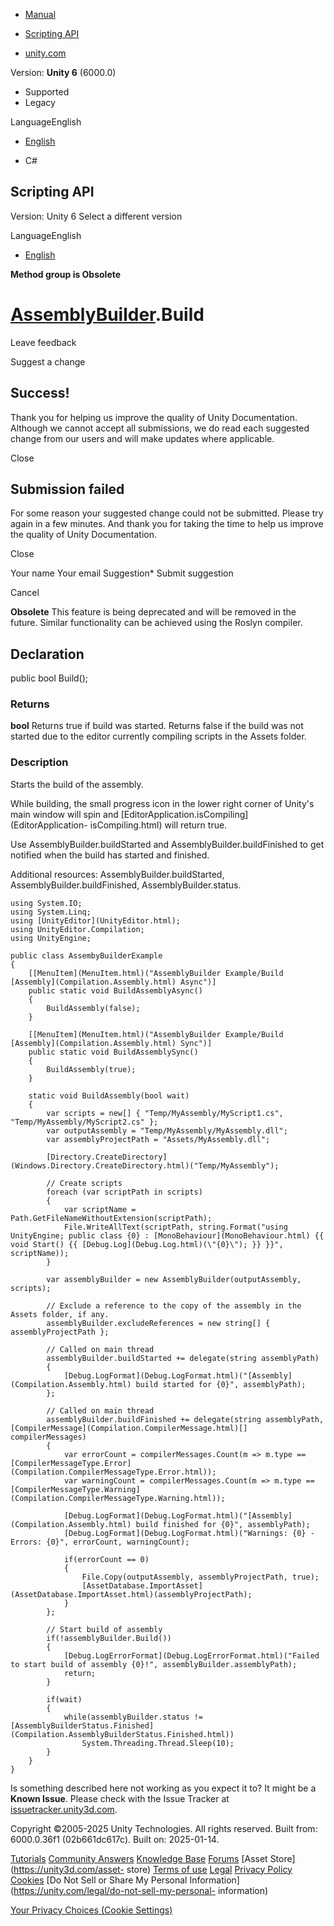 [ ]()

  * [Manual](../Manual/index.html)
  * [Scripting API](../ScriptReference/index.html)

  * [unity.com](https://unity.com/)

Version: **Unity 6** (6000.0)

  * Supported
  * Legacy

LanguageEnglish

  * [English]()

  * C#

[ ](https://docs.unity3d.com)

## Scripting API

Version: Unity 6 Select a different version

LanguageEnglish

  * [English]()

**Method group is Obsolete**  

#  [AssemblyBuilder](Compilation.AssemblyBuilder.html).Build

Leave feedback

Suggest a change

## Success!

Thank you for helping us improve the quality of Unity Documentation. Although
we cannot accept all submissions, we do read each suggested change from our
users and will make updates where applicable.

Close

## Submission failed

For some reason your suggested change could not be submitted. Please <a>try
again</a> in a few minutes. And thank you for taking the time to help us
improve the quality of Unity Documentation.

Close

Your name Your email Suggestion* Submit suggestion

Cancel

[ ]()

**Obsolete** This feature is being deprecated and will be removed in the
future. Similar functionality can be achieved using the Roslyn compiler.

## Declaration

public bool Build();

### Returns

**bool** Returns true if build was started. Returns false if the build was not
started due to the editor currently compiling scripts in the Assets folder.

### Description

Starts the build of the assembly.  
  
While building, the small progress icon in the lower right corner of Unity's
main window will spin and [EditorApplication.isCompiling](EditorApplication-
isCompiling.html) will return true.

Use AssemblyBuilder.buildStarted and AssemblyBuilder.buildFinished to get
notified when the build has started and finished.  
  
Additional resources: AssemblyBuilder.buildStarted,
AssemblyBuilder.buildFinished, AssemblyBuilder.status.

    
    
    using System.IO;
    using System.Linq;
    using [UnityEditor](UnityEditor.html);
    using UnityEditor.Compilation;
    using UnityEngine;  
      
    public class AssembyBuilderExample
    {
        [[MenuItem](MenuItem.html)("AssemblyBuilder Example/Build [Assembly](Compilation.Assembly.html) Async")]
        public static void BuildAssemblyAsync()
        {
            BuildAssembly(false);
        }  
      
        [[MenuItem](MenuItem.html)("AssemblyBuilder Example/Build [Assembly](Compilation.Assembly.html) Sync")]
        public static void BuildAssemblySync()
        {
            BuildAssembly(true);
        }  
      
        static void BuildAssembly(bool wait)
        {
            var scripts = new[] { "Temp/MyAssembly/MyScript1.cs", "Temp/MyAssembly/MyScript2.cs" };
            var outputAssembly = "Temp/MyAssembly/MyAssembly.dll";
            var assemblyProjectPath = "Assets/MyAssembly.dll";  
      
            [Directory.CreateDirectory](Windows.Directory.CreateDirectory.html)("Temp/MyAssembly");  
      
            // Create scripts
            foreach (var scriptPath in scripts)
            {
                var scriptName = Path.GetFileNameWithoutExtension(scriptPath);
                File.WriteAllText(scriptPath, string.Format("using UnityEngine; public class {0} : [MonoBehaviour](MonoBehaviour.html) {{ void Start() {{ [Debug.Log](Debug.Log.html)(\"{0}\"); }} }}", scriptName));
            }  
      
            var assemblyBuilder = new AssemblyBuilder(outputAssembly, scripts);  
      
            // Exclude a reference to the copy of the assembly in the Assets folder, if any.
            assemblyBuilder.excludeReferences = new string[] { assemblyProjectPath };  
      
            // Called on main thread
            assemblyBuilder.buildStarted += delegate(string assemblyPath)
            {
                [Debug.LogFormat](Debug.LogFormat.html)("[Assembly](Compilation.Assembly.html) build started for {0}", assemblyPath);
            };  
      
            // Called on main thread
            assemblyBuilder.buildFinished += delegate(string assemblyPath, [CompilerMessage](Compilation.CompilerMessage.html)[] compilerMessages)
            {
                var errorCount = compilerMessages.Count(m => m.type == [CompilerMessageType.Error](Compilation.CompilerMessageType.Error.html));
                var warningCount = compilerMessages.Count(m => m.type == [CompilerMessageType.Warning](Compilation.CompilerMessageType.Warning.html));  
      
                [Debug.LogFormat](Debug.LogFormat.html)("[Assembly](Compilation.Assembly.html) build finished for {0}", assemblyPath);
                [Debug.LogFormat](Debug.LogFormat.html)("Warnings: {0} - Errors: {0}", errorCount, warningCount);  
      
                if(errorCount == 0)
                {
                    File.Copy(outputAssembly, assemblyProjectPath, true);
                    [AssetDatabase.ImportAsset](AssetDatabase.ImportAsset.html)(assemblyProjectPath);
                }
            };  
      
            // Start build of assembly
            if(!assemblyBuilder.Build())
            {
                [Debug.LogErrorFormat](Debug.LogErrorFormat.html)("Failed to start build of assembly {0}!", assemblyBuilder.assemblyPath);
                return;
            }  
      
            if(wait)
            {
                while(assemblyBuilder.status != [AssemblyBuilderStatus.Finished](Compilation.AssemblyBuilderStatus.Finished.html))
                    System.Threading.Thread.Sleep(10);
            }
        }
    }

Is something described here not working as you expect it to? It might be a
**Known Issue**. Please check with the Issue Tracker at
[issuetracker.unity3d.com](https://issuetracker.unity3d.com).

Copyright ©2005-2025 Unity Technologies. All rights reserved. Built from:
6000.0.36f1 (02b661dc617c). Built on: 2025-01-14.

[Tutorials](https://unity3d.com/learn) [Community
Answers](https://answers.unity3d.com) [Knowledge
Base](https://support.unity3d.com/hc/en-us)
[Forums](https://forum.unity3d.com) [Asset Store](https://unity3d.com/asset-
store) [Terms of use](https://docs.unity3d.com/Manual/TermsOfUse.html)
[Legal](https://unity.com/legal) [Privacy
Policy](https://unity.com/legal/privacy-policy)
[Cookies](https://unity.com/legal/cookie-policy) [Do Not Sell or Share My
Personal Information](https://unity.com/legal/do-not-sell-my-personal-
information)

[Your Privacy Choices (Cookie Settings)](javascript:void\(0\);)

